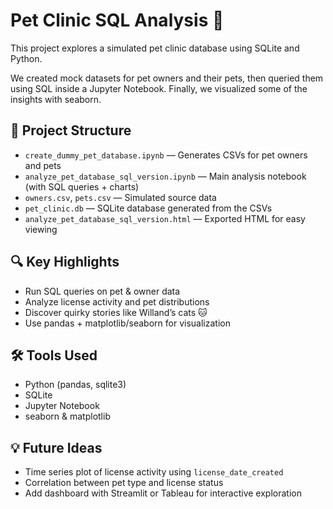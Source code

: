 # Pet Clinic SQL Analysis 🐾

This project explores a simulated pet clinic database using SQLite and Python.

We created mock datasets for pet owners and their pets, then queried them using SQL inside a Jupyter Notebook. Finally, we visualized some of the insights with seaborn.

## 📁 Project Structure

- `create_dummy_pet_database.ipynb` — Generates CSVs for pet owners and pets
- `analyze_pet_database_sql_version.ipynb` — Main analysis notebook (with SQL queries + charts)
- `owners.csv`, `pets.csv` — Simulated source data
- `pet_clinic.db` — SQLite database generated from the CSVs
- `analyze_pet_database_sql_version.html` — Exported HTML for easy viewing

## 🔍 Key Highlights

- Run SQL queries on pet & owner data
- Analyze license activity and pet distributions
- Discover quirky stories like Willand’s cats 🐱
- Use pandas + matplotlib/seaborn for visualization

## 🛠️ Tools Used

- Python (pandas, sqlite3)
- SQLite
- Jupyter Notebook
- seaborn & matplotlib

## 💡 Future Ideas

- Time series plot of license activity using `license_date_created`
- Correlation between pet type and license status
- Add dashboard with Streamlit or Tableau for interactive exploration
